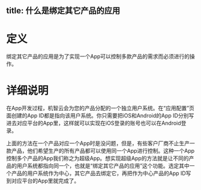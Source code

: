 title: 什么是绑定其它产品的应用
---
# 定义
绑定其它产品的应用是为了实现一个App可以控制多款产品的需求而必须进行的操作。
# 详细说明
在App开发过程，机智云会为您的产品分配的一个独立用户系统。在“应用配置”页面创建的App ID都是指向该用户系统。你只需要把iOS和Android的App ID分别写进去对应平台的App里，这样就可以实现在iOS登录的账号也可以在Android登录。

上面的方法在一个产品对应一个App时是没问题，但是，有些客户厂商不止生产一款产品，他们希望生产的所有产品都可以使用同一个App进行控制。这种一个App控制多个产品的App我们称之为超级App。想实现超级App的方法就是让不同的产品的用户系统都指向同一个，也就是“绑定其它产品的应用”这个功能。选定其中一个产品的用户系统作为中心，其它产品去绑定它，再把作为中心产品的App ID写到对应平台的App里就完成了。
